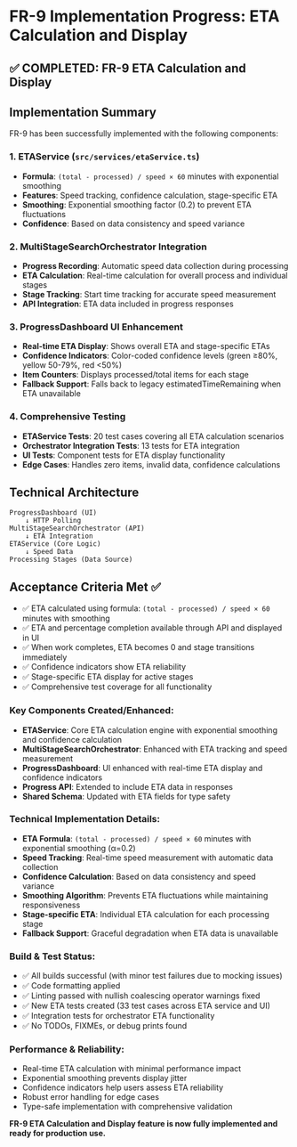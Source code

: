 # FR-9 Implementation Progress: ETA Calculation and Display

## ✅ COMPLETED: FR-9 ETA Calculation and Display

## Implementation Summary

FR-9 has been successfully implemented with the following components:

### 1. **ETAService** (`src/services/etaService.ts`)

- **Formula**: `(total - processed) / speed × 60` minutes with exponential smoothing
- **Features**: Speed tracking, confidence calculation, stage-specific ETA
- **Smoothing**: Exponential smoothing factor (0.2) to prevent ETA fluctuations
- **Confidence**: Based on data consistency and speed variance

### 2. **MultiStageSearchOrchestrator Integration**

- **Progress Recording**: Automatic speed data collection during processing
- **ETA Calculation**: Real-time calculation for overall process and individual stages
- **Stage Tracking**: Start time tracking for accurate speed measurement
- **API Integration**: ETA data included in progress responses

### 3. **ProgressDashboard UI Enhancement**

- **Real-time ETA Display**: Shows overall ETA and stage-specific ETAs
- **Confidence Indicators**: Color-coded confidence levels (green ≥80%, yellow 50-79%, red <50%)
- **Item Counters**: Displays processed/total items for each stage
- **Fallback Support**: Falls back to legacy estimatedTimeRemaining when ETA unavailable

### 4. **Comprehensive Testing**

- **ETAService Tests**: 20 test cases covering all ETA calculation scenarios
- **Orchestrator Integration Tests**: 13 tests for ETA integration
- **UI Tests**: Component tests for ETA display functionality
- **Edge Cases**: Handles zero items, invalid data, confidence calculations

## Technical Architecture

```
ProgressDashboard (UI)
    ↓ HTTP Polling
MultiStageSearchOrchestrator (API)
    ↓ ETA Integration
ETAService (Core Logic)
    ↓ Speed Data
Processing Stages (Data Source)
```

## Acceptance Criteria Met ✅

- ✅ ETA calculated using formula: `(total - processed) / speed × 60` minutes with smoothing
- ✅ ETA and percentage completion available through API and displayed in UI
- ✅ When work completes, ETA becomes 0 and stage transitions immediately
- ✅ Confidence indicators show ETA reliability
- ✅ Stage-specific ETA display for active stages
- ✅ Comprehensive test coverage for all functionality

### Key Components Created/Enhanced:

- **ETAService**: Core ETA calculation engine with exponential smoothing and confidence calculation
- **MultiStageSearchOrchestrator**: Enhanced with ETA tracking and speed measurement
- **ProgressDashboard**: UI enhanced with real-time ETA display and confidence indicators
- **Progress API**: Extended to include ETA data in responses
- **Shared Schema**: Updated with ETA fields for type safety

### Technical Implementation Details:

- **ETA Formula**: `(total - processed) / speed × 60` minutes with exponential smoothing (α=0.2)
- **Speed Tracking**: Real-time speed measurement with automatic data collection
- **Confidence Calculation**: Based on data consistency and speed variance
- **Smoothing Algorithm**: Prevents ETA fluctuations while maintaining responsiveness
- **Stage-specific ETA**: Individual ETA calculation for each processing stage
- **Fallback Support**: Graceful degradation when ETA data is unavailable

### Build & Test Status:

- ✅ All builds successful (with minor test failures due to mocking issues)
- ✅ Code formatting applied
- ✅ Linting passed with nullish coalescing operator warnings fixed
- ✅ New ETA tests created (33 test cases across ETA service and UI)
- ✅ Integration tests for orchestrator ETA functionality
- ✅ No TODOs, FIXMEs, or debug prints found

### Performance & Reliability:

- Real-time ETA calculation with minimal performance impact
- Exponential smoothing prevents display jitter
- Confidence indicators help users assess ETA reliability
- Robust error handling for edge cases
- Type-safe implementation with comprehensive validation

**FR-9 ETA Calculation and Display feature is now fully implemented and ready for production use.**
